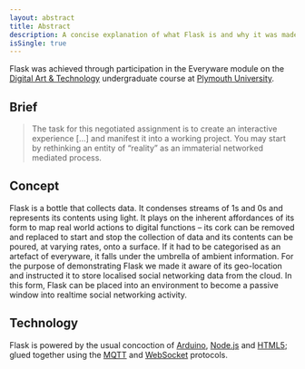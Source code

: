 ```yaml
---
layout: abstract
title: Abstract
description: A concise explanation of what Flask is and why it was made
isSingle: true
---
```


Flask was achieved through participation in the Everyware module on the [Digital Art & Technology](http://digitalartandtechnology.co.uk) undergraduate course at [Plymouth University](http://plymouth.ac.uk).

## Brief

> The task for this negotiated assignment is to create an interactive experience […] and manifest it into a working project. You may start by rethinking an entity of “reality” as an immaterial networked mediated process.

## Concept

Flask is a bottle that collects data. It condenses streams of 1s and 0s and represents its contents using light. It plays on the inherent affordances of its form to map real world actions to digital functions – its cork can be removed and replaced to start and stop the collection of data and its contents can be poured, at varying rates, onto a surface. If it had to be categorised as an artefact of everyware, it falls under the umbrella of ambient information. For the purpose of demonstrating Flask we made it aware of its geo-location and instructed it to store localised social networking data from the cloud. In this form, Flask can be placed into an environment to become a passive window into realtime social networking activity.

<!-- ## Prototype -->

<!-- Place video here -->

## Technology

Flask is powered by the usual concoction of [Arduino](http://arduino.cc), [Node.js](http://nodejs.org) and [HTML5](https://en.wikipedia.org/wiki/HTML5); glued together using the [MQTT](http://mqtt.org/) and [WebSocket](https://en.wikipedia.org/wiki/WebSocket) protocols.